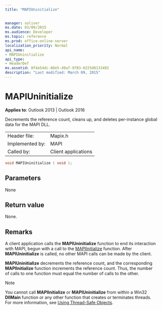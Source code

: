 ```yaml
---
title: "MAPIUninitialize"
 
 
manager: soliver
ms.date: 03/09/2015
ms.audience: Developer
ms.topic: reference
ms.prod: office-online-server
localization_priority: Normal
api_name:
- MAPIUninitialize
api_type:
- HeaderDef
ms.assetid: 0f4e54dc-80e5-49a7-9703-0225d8133492
description: "Last modified: March 09, 2015"
---
```


# MAPIUninitialize

  
  
**Applies to**: Outlook 2013 | Outlook 2016 
  
Decrements the reference count, cleans up, and deletes per-instance global data for the MAPI DLL. 
  
|||
|:-----|:-----|
|Header file:  <br/> |Mapix.h  <br/> |
|Implemented by:  <br/> |MAPI  <br/> |
|Called by:  <br/> |Client applications  <br/> |
   
```cpp
void MAPIUninitialize ( void );
```

## Parameters

None 
  
## Return value

None.
  
## Remarks

A client application calls the **MAPIUninitialize** function to end its interaction with MAPI, begun with a call to the [MAPIInitialize](mapiinitialize.md) function. After **MAPIUninitialize** is called, no other MAPI calls can be made by the client. 
  
 **MAPIUninitialize** decrements the reference count, and the corresponding **MAPIInitialize** function increments the reference count. Thus, the number of calls to one function must equal the number of calls to the other. 
  
> [!NOTE]
> You cannot call **MAPIInitialize** or **MAPIUninitialize** from within a Win32 **DllMain** function or any other function that creates or terminates threads. For more information, see [Using Thread-Safe Objects](using-thread-safe-objects.md). 
  

